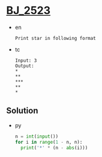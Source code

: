 # [BJ_2523](https://acmicpc.net/problem/2523)

* en

  ```en
  Print star in following format
  ```

* tc

  ```tc
  Input: 3
  Output:
  *
  **
  ***
  **
  *
  ```

## Solution

* py

  ```py
  n = int(input())
  for i in range(1 - n, n):
    print('*' * (n - abs(i)))
  ```
